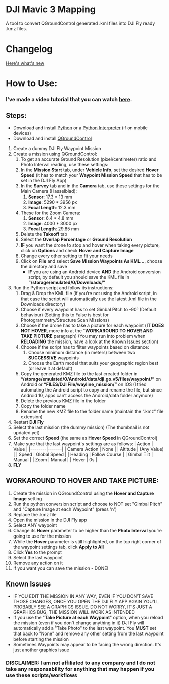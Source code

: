 # DJI Mavic 3 Mapping
A tool to convert QGroundControl generated .kml files into DJI Fly ready .kmz files.

# Changelog
[Here's what's new](CHANGELOG.md)

# How to Use:
### I've made a video tutorial that you can watch [here](https://youtu.be/4k9uwlP-x5Q).
## Steps:
* Download and install [Python](https://www.python.org/) or a [Python Interpreter](https://play.google.com/store/apps/details?id=org.qpython.qpy3&hl=en_US) (if on mobile devices)
* Download and install [QGroundControl](http://qgroundcontrol.com/)
1. Create a dummy DJI Fly Waypoint Mission
2. Create a mission using QGroundControl:
   1. To get an accurate Ground Resolution (pixel/centimeter) ratio and Photo Interval reading, use these settings:
   2. In the **Mission Start** tab, under **Vehicle Info**, set the desired **Hover Speed** (it has to match your **Waypoint Mission Speed** that has to be set in the DJI Fly App)
   3. In the **Survey** tab and in the **Camera** tab, use these settings for the Main Camera (Hasselblad):
      1. **Sensor**: 17.3 * 13 mm
      2. **Image**: 5290 * 3956 px
      3. **Focal Length**: 12.3 mm
   4. These for the Zoom Camera:
      1. **Sensor**: 6.4 * 4.8 mm
      2. **Image**: 4000 * 3000 px
      3. **Focal Length**: 29.85 mm
   5. Delete the **Takeoff** tab
   6. Select the **Overlap Percentage** or **Ground Resolution**
   7. **IF** you want the drone to stop and hover when taking every picture, click on **Options** and check **Hover and Capture Image**
   8. Change every other setting to fit your needs
   9. Click on **File** and select **Save Mission Waypoints As KML…**, choose the directory and save
      * **IF** you are using an Android device **AND** the Android conversion script, by default you should save the KML file in **"/storage/emulated/0/Downloads/"**
3. Run the Python script and follow its instructions:
   1. Drag & Drop the KML file (if you’re not using the Android script, in that case the script will automatically use the latest .kml file in the Downloads directory)
   2. Choose if every waypoint has to set Gimbal Pitch to -90° (Default behaviour) (Setting this to False is best for Photogrammetry/Structure Scan Missions)
   3. Choose if the drone has to take a picture for each waypoint (**IT DOES NOT HOVER**, more info at the "**WORKAROUND TO HOVER AND TAKE PICTURE** paragraph) (You may run into problem when **RELOADING** the mission, have a look at the [Known Issues](https://github.com/LOLsW/DJIMavic3Mapping#known-issues) section)
   4. Choose if the script has to filter waypoints based on distance:
      1. Choose minimum distance (in meters) between two **SUCCESSIVE** waypoints
      2. Choose the Earth model that suits your geographic region best (or leave it at default)
   5. Copy the generated KMZ file to the last created folder in **“/storage/emulated/0/Android/data/dji.go.v5/files/waypoint/”** on Android or **“FILES/DJI File/wayline_mission/”** on IOS (I tried automating the Android script to copy and rename the file, but since Android 10, apps can’t access the Android/data folder anymore)
   6. Delete the previous KMZ file in the folder
   7. Copy the folder name
   8. Rename the new KMZ file to the folder name (maintain the “.kmz” file extension)
4. Restart **DJI Fly**
5. Select the last mission (the dummy mission) (The thumbnail is not updated yet)
6. Set the correct **Speed** (the same as **Hover Speed** in QGroundControl)
7. Make sure that the last waypoint's settings are as follows:
   | Action | Value |
   |--------|-------|
   | Camera Action | None |
   | Altitude | (Any Value) |
   | Speed | Global Speed |
   | Heading | Follow Course |
   | Gimbal Tilt | Manual |
   | Zoom | Manual |
   | Hover | 0s |
9. **FLY**

## WORKAROUND TO HOVER AND TAKE PICTURE:
1. Create the mission in QGroundControl using the **Hover and Capture Image** setting
2. Run the python conversion script and choose to NOT set "Gimbal Pitch" and "Capture Image at each Waypoint" (press 'n')
3. Replace the .kmz file
4. Open the mission in the DJI Fly app
5. Select ANY waypoint
6. Change its **Hover** parameter to be higher than the **Photo Interval** you’re going to use for the mission
7. While the **Hover** parameter is still highlighted, on the top right corner of the waypoint settings tab, click **Apply to All**
8. Click **Yes** to the prompt
9. Select the last waypoint
10. Remove any action on it
11. If you want you can save the mission - DONE!

## Known Issues
* IF YOU EDIT THE MISSION IN ANY WAY, EVEN IF YOU DON’T SAVE THOSE CHANGES, ONCE YOU OPEN THE DJI FLY APP AGAIN YOU’LL PROBABLY SEE A GRAPHICS ISSUE. DO NOT WORRY, IT’S JUST A GRAPHICS BUG, THE MISSION WILL WORK AS INTENDED
* If you use the "**Take Picture at each Waypoint**" option, when you reload the mission (even if you don't change anything in it) DJI Fly will automatically add a "Take Photo" to the last waypoint. You **MUST** set that back to "None" and remove any other setting from the last waypoint before starting the mission
* Sometimes Waypoints may appear to be facing the wrong direction. It's just another graphics issue

### DISCLAIMER: I am not affiliated to any company and I do not take any responsability for anything that may happen if you use these scripts/workflows
